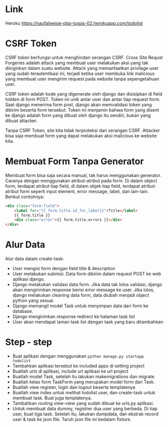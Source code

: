 
# Link
Heroku <https://naufalweise-pbp-tugas-02.herokuapp.com/todolist>

# CSRF Token
CSRF token berfungsi untuk menghindari serangan CSRF. Cross Site Requst Forgeries adalah attack yang membuat user melakukan aksi yang tak diinginkan dalam suatu website. Attack yang memanfaatkan privilage user yang sudah terautentikasi ini, terjadi ketika user membuka link malicious yang membuat user mengirim request pada website tanpa sepengetahuan user.

CSRF token adalah kode yang digenerate oleh django dan disisipkan di field hidden di form POST. Token ini unik antar user dan antar tiap request form. Saat django menerima form post, django akan memvalidasi token yang dikirim beserta form tersebut. Token ini menjamin bahwa form yang disent ke django adalah form yang dibuat oleh django itu sendiri, bukan yang dibuat attacker.

Tanpa CSRF Token, site kita tidak terproteksi dari serangan CSRF. Attacker bisa saja membuat form yang dapat melakukan aksi malicious ke website kita.

# Membuat Form Tanpa Generator
Membuat form bisa saja secara manual, tak harus menggunakan generator. Caranya dengan menggunakan atribut-atribut pada form. Di dalam object form, terdapat atribut tiap field, di dalam objek tiap field, terdapat atribut-atribut form seperti input element, error message, label, dan lain-lain.
Berikut contohnya: 
```html
<div class="form-field">
    <label for="{{ form.title.id_for_label}}">Title</label>
    {{ form.title }}
    <div class="error">{{ form.title.errors }}</div>
</div>
```

# Alur Data
Alur data dalam create-task:
- User mengisi form dengan field title & description
- User melakukan submisi. Data form dikirim dalam request POST ke web aplikasi django.
- Django melakukan validasi data form. Jika data tak lolos validasi, django akan mengirimkan response berisi error message ke user. Jika lolos, django melakukan cleaning data form, data diubah menjadi object python yang sesuai.
- Django memangil model Task untuk menyimpan data dari form ke database.
- Django mengirimkan response redirect ke halaman task list
- User akan mendapat laman task list dengan task yang baru ditambahkan

# Step - step
- Buat aplikasi dengan menggunakan `python manage.py startapp todolist`
- Tambahkan aplikasi tersebut ke included apps di setting project
- Buatlah urls di aplikasi, include url aplikasi ke url project
- Buatlah model Task, setelah itu lakukan makemigrations dan migrate.
- Buatlah kelas form TaskForm yang merupakan model form dari Task.
- Buatlah view register, login dan logout beserta templatenya
- Buatlah view index untuk melihat todolist user, dan create-task untuk membuat task. Buat juga templatenya.
- Tambahkan routing view-view yang sudah dibuat ke urls.py aplikasi.
- Untuk membuat data dummy, registrer dua user yang berbeda. Di tiap user, buat tiga task. Setelah itu, lakukan dumpdata, dan ekstrak record user & task ke json file. Taruh json file ini kedalam fixture.
